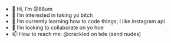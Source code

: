 - 👋 Hi, I’m @88um
- 👀 I’m interested in taking yo bitch
- 🌱 I’m currently learning how to code things; I like instagram api
- 💞️ I’m looking to collaborate on yo hoe
- 📫 How to reach me: @crackled on tele (send nudes)

<!---
88um/88um is a ✨ special ✨ repository because its `README.md` (this file) appears on your GitHub profile.
You can click the Preview link to take a look at your changes.
--->
